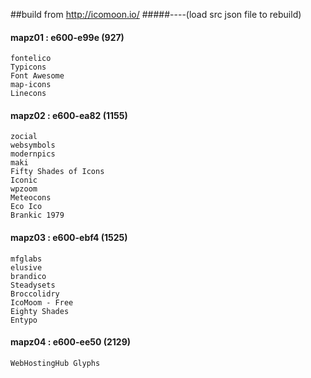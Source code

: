 ##build from http://icomoon.io/
#####----(load src json file to rebuild)

#### mapz01 : e600-e99e (927)

    fontelico
    Typicons
    Font Awesome
    map-icons
    Linecons
    
#### mapz02 : e600-ea82 (1155)
    
    zocial
    websymbols
    modernpics
    maki
    Fifty Shades of Icons
    Iconic
    wpzoom
    Meteocons
    Eco Ico
    Brankic 1979
    
#### mapz03 : e600-ebf4 (1525)

    mfglabs
    elusive
    brandico
    Steadysets
    Broccolidry
    IcoMoom - Free
    Eighty Shades
    Entypo

#### mapz04 : e600-ee50 (2129)

    WebHostingHub Glyphs
